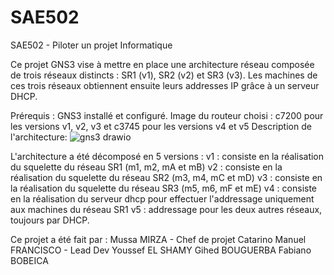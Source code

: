 # SAE502
SAE502 - Piloter un projet Informatique

Ce projet GNS3 vise à mettre en place une architecture réseau composée de trois réseaux distincts : SR1 (v1), SR2 (v2) et SR3 (v3).
Les machines de ces trois réseaux obtiennent ensuite leurs addresses IP grâce à un serveur DHCP. 

Prérequis : 
GNS3 installé et configuré.
Image du routeur choisi : c7200 pour les versions v1, v2, v3 et c3745 pour les versions v4 et v5
Description de l'architecture:
![gns3 drawio](https://github.com/user-attachments/assets/b640fe6a-480e-48d7-9895-ac9530991753)

L'architecture a été décomposé en 5 versions :
v1 : consiste en la réalisation du squelette du réseau SR1 (m1, m2, mA et mB)
v2 : consiste en la réalisation du squelette du réseau SR2 (m3, m4, mC et mD)
v3 : consiste en la réalisation du squelette du réseau SR3 (m5, m6, mF et mE)
v4 : consiste en la réalisation du serveur dhcp pour effectuer l'addressage uniquement aux machines du réseau SR1
v5 : addressage pour les deux autres réseaux, toujours par DHCP.

Ce projet a été fait par : 
Mussa MIRZA - Chef de projet
Catarino Manuel FRANCISCO - Lead Dev
Youssef EL SHAMY
Gihed BOUGUERBA
Fabiano BOBEICA
